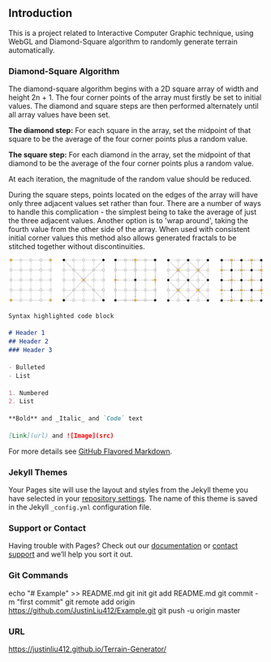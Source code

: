 ## Introduction

This is a project related to Interactive Computer Graphic technique, using WebGL and Diamond-Square algorithm to randomly generate terrain automatically. 

### Diamond-Square Algorithm

The diamond-square algorithm begins with a 2D square array of width and height 2n + 1. The four corner points of the array must firstly be set to initial values. The diamond and square steps are then performed alternately until all array values have been set.

__The diamond step:__ For each square in the array, set the midpoint of that square to be the average of the four corner points plus a random value.

__The square step:__ For each diamond in the array, set the midpoint of that diamond to be the average of the four corner points plus a random value.

At each iteration, the magnitude of the random value should be reduced.

During the square steps, points located on the edges of the array will have only three adjacent values set rather than four. There are a number of ways to handle this complication - the simplest being to take the average of just the three adjacent values. Another option is to 'wrap around', taking the fourth value from the other side of the array. When used with consistent initial corner values this method also allows generated fractals to be stitched together without discontinuities.

![alt text][logo]

[logo]: images/Diamond-Square.png "Diamond-Square Algorithm"

```markdown
Syntax highlighted code block

# Header 1
## Header 2
### Header 3

- Bulleted
- List

1. Numbered
2. List

**Bold** and _Italic_ and `Code` text

[Link](url) and ![Image](src)
```

For more details see [GitHub Flavored Markdown](https://guides.github.com/features/mastering-markdown/).

### Jekyll Themes

Your Pages site will use the layout and styles from the Jekyll theme you have selected in your [repository settings](https://github.com/JustinLiu412/Example/settings). The name of this theme is saved in the Jekyll `_config.yml` configuration file.

### Support or Contact

Having trouble with Pages? Check out our [documentation](https://help.github.com/categories/github-pages-basics/) or [contact support](https://github.com/contact) and we’ll help you sort it out.

### Git Commands
echo "# Example" >> README.md
git init
git add README.md
git commit -m "first commit"
git remote add origin https://github.com/JustinLiu412/Example.git
git push -u origin master

### URL
https://justinliu412.github.io/Terrain-Generator/
